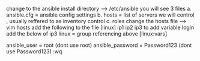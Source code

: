 change to the ansible install directory 
--> /etc/ansible 
you will see 3 files
a. ansible.cfg = ansible config settings
b. hosts = list of servers we will control , usually reffered to as inventory control
c. roles
change the hosts file
--> vim hosts
add the following to the file
[linux]
ip1
ip2
ip3
to add variable login add the below of ip3
linux = group referencing above
[linux:vars]

ansible_user = root (dont use root)
ansible_password = Password123 (dont use Password123)
:wq


